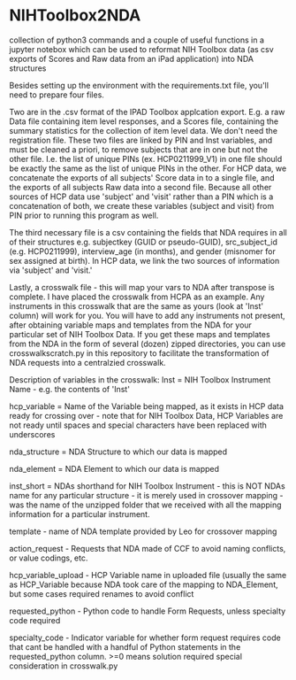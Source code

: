 # NIHToolbox2NDA
collection of python3 commands and a couple of useful functions in a jupyter notebox which can be used to reformat NIH Toolbox data (as csv exports of Scores and Raw data from an iPad application) into NDA structures

Besides setting up the environment with the requirements.txt file, you'll need to prepare four files.

Two are in the .csv format of the IPAD Toolbox applcation export. E.g. a raw Data file containing item level responses, and a Scores file, containing the summary statistics for the collection of item level data. We don't need the registration file. These two files are linked by PIN and Inst variables, and must be cleaned a priori, to remove subjects that are in one but not the other file. I.e. the list of unique PINs (ex. HCP0211999_V1) in one file should be exactly the same as the list of unique PINs in the other. For HCP data, we concatenate the exports of all subjects' Score data in to a single file, and the exports of all subjects Raw data into a second file. Because all other sources of HCP data use 'subject' and 'visit' rather than a PIN which is a concatenation of both, we create these variables (subject and visit) from PIN prior to running this program as well.

The third necessary file is a csv containing the fields that NDA requires in all of their structures e.g. subjectkey (GUID or pseudo-GUID), src_subject_id (e.g. HCP0211999), interview_age (in months), and gender (misnomer for sex assigned at birth). In HCP data, we link the two sources of information via 'subject' and 'visit.'

Lastly, a crosswalk file - this will map your vars to NDA after transpose is complete. I have placed the crosswalk from HCPA as an example. Any instruments in this crosswalk that are the same as yours (look at 'Inst' column) will work for you. You will have to add any instruments not present, after obtaining variable maps and templates from the NDA for your particular set of NIH Toolbox Data.  If you get these maps and templates from the NDA in the form of several (dozen) zipped directories, you can use crosswalkscratch.py in this repository to facilitate the transformation of NDA requests into a centralzied crosswalk.

Description of variables in the crosswalk: 
Inst = NIH Toolbox Instrument Name - e.g. the contents of 'Inst' 

hcp_variable =	Name of the Variable being mapped, as it exists in HCP data ready for crossing over - note that for NIH Toolbox Data, HCP Variables are not ready until spaces and special characters have been replaced with underscores

nda_structure =	NDA Structure to which our data is mapped

nda_element =	NDA Element to which our data is mapped

inst_short =	NDAs shorthand for NIH Toolbox Instrument  - this is NOT NDAs name for any particular structure -  it is merely used in crossover mapping - was the name of the unzipped folder that we received with all the mapping information for a particular instrument.

template - name of NDA template provided by Leo for crossover mapping

action_request -	Requests that NDA made of CCF to avoid naming conflicts, or value codings, etc. 

hcp_variable_upload -	HCP Variable name in uploaded file (usually the same as HCP_Variable because NDA took care of the mapping to NDA_Element, but some cases required renames to avoid conflict

requested_python -	Python code to handle Form Requests, unless specialty code required

specialty_code -	Indicator variable for whether form request requires code that cant be handled with a handful of Python statements in the requested_python column.  >=0 means solution required special consideration in crosswalk.py
